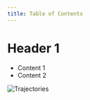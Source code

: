 ```yaml
---
title: Table of Contents
---
```

# Header 1

* Content 1
* Content 2

![Trajectories](/upload/nanome-gif-source.gif "Trajectories")
